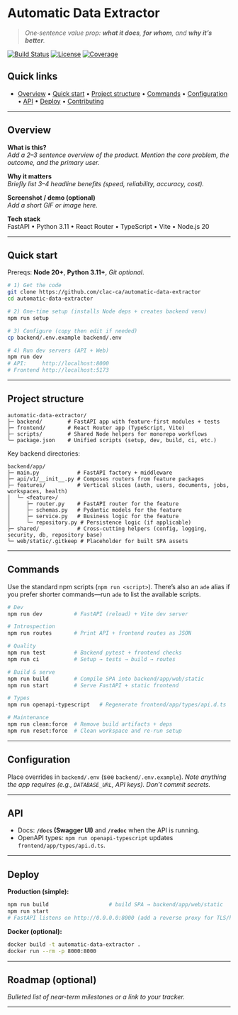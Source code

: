# Automatic Data Extractor
> _One‑sentence value prop: **what it does**, **for whom**, and **why it’s better**._  

[![Build Status](#)](#) [![License](#)](#) [![Coverage](#)](#)

## Quick links
- [Overview](#overview) • [Quick start](#quick-start) • [Project structure](#project-structure) • [Commands](#commands) • [Configuration](#configuration) • [API](#api) • [Deploy](#deploy) • [Contributing](#contributing)

---

## Overview
**What is this?**  
_Add a 2–3 sentence overview of the product. Mention the core problem, the outcome, and the primary user._

**Why it matters**  
_Briefly list 3–4 headline benefits (speed, reliability, accuracy, cost)._

**Screenshot / demo (optional)**  
_Add a short GIF or image here._

**Tech stack**  
FastAPI • Python 3.11 • React Router • TypeScript • Vite • Node.js 20

---

## Quick start
Prereqs: **Node 20+**, **Python 3.11+**, _Git optional_.  
```bash
# 1) Get the code
git clone https://github.com/clac-ca/automatic-data-extractor
cd automatic-data-extractor

# 2) One-time setup (installs Node deps + creates backend venv)
npm run setup

# 3) Configure (copy then edit if needed)
cp backend/.env.example backend/.env

# 4) Run dev servers (API + Web)
npm run dev
# API:     http://localhost:8000
# Frontend http://localhost:5173
````

---

## Project structure

```
automatic-data-extractor/
├─ backend/        # FastAPI app with feature-first modules + tests
├─ frontend/       # React Router app (TypeScript, Vite)
├─ scripts/        # Shared Node helpers for monorepo workflows
└─ package.json    # Unified scripts (setup, dev, build, ci, etc.)
```

Key backend directories:

```
backend/app/
├─ main.py            # FastAPI factory + middleware
├─ api/v1/__init__.py # Composes routers from feature packages
├─ features/          # Vertical slices (auth, users, documents, jobs, workspaces, health)
│  └─ <feature>/
│     ├─ router.py    # FastAPI router for the feature
│     ├─ schemas.py   # Pydantic models for the feature
│     ├─ service.py   # Business logic for the feature
│     └─ repository.py # Persistence logic (if applicable)
├─ shared/            # Cross-cutting helpers (config, logging, security, db, repository base)
└─ web/static/.gitkeep # Placeholder for built SPA assets
```

---

## Commands

Use the standard npm scripts (`npm run <script>`). There’s also an `ade` alias if you prefer shorter commands—run `ade` to list the available scripts.

```bash
# Dev
npm run dev          # FastAPI (reload) + Vite dev server

# Introspection
npm run routes       # Print API + frontend routes as JSON

# Quality
npm run test         # Backend pytest + frontend checks
npm run ci           # Setup → tests → build → routes

# Build & serve
npm run build        # Compile SPA into backend/app/web/static
npm run start        # Serve FastAPI + static frontend

# Types
npm run openapi-typescript   # Regenerate frontend/app/types/api.d.ts

# Maintenance
npm run clean:force  # Remove build artifacts + deps
npm run reset:force  # Clean workspace and re-run setup
```

---

## Configuration

Place overrides in `backend/.env` (see `backend/.env.example`).
*Note anything the app requires (e.g., `DATABASE_URL`, API keys). Don’t commit secrets.*

---

## API

* Docs: **`/docs` (Swagger UI)** and **`/redoc`** when the API is running.
* OpenAPI types: `npm run openapi-typescript` updates `frontend/app/types/api.d.ts`.

---

## Deploy

**Production (simple):**

```bash
npm run build                   # build SPA → backend/app/web/static
npm run start
# FastAPI listens on http://0.0.0.0:8000 (add a reverse proxy for TLS/host routing)
```

**Docker (optional):**

```bash
docker build -t automatic-data-extractor .
docker run --rm -p 8000:8000
```

---

## Roadmap (optional)

*Bulleted list of near-term milestones or a link to your tracker.*

---
